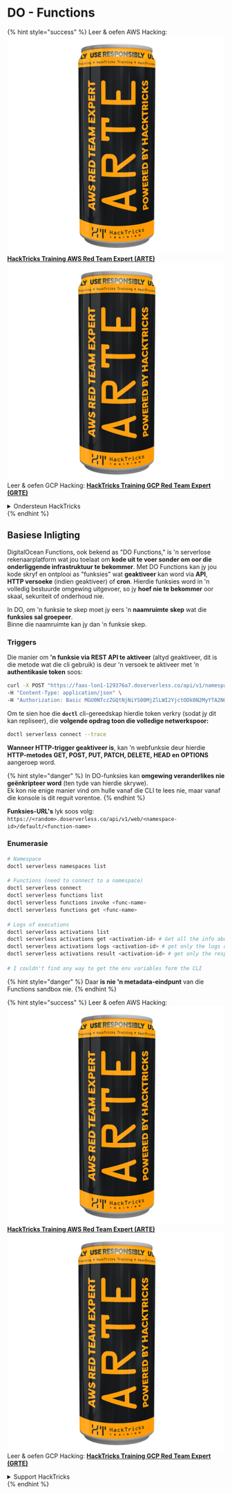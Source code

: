 # DO - Functions

{% hint style="success" %}
Leer & oefen AWS Hacking:<img src="../../../.gitbook/assets/image (1) (1) (1).png" alt="" data-size="line">[**HackTricks Training AWS Red Team Expert (ARTE)**](https://training.hacktricks.xyz/courses/arte)<img src="../../../.gitbook/assets/image (1) (1) (1).png" alt="" data-size="line">\
Leer & oefen GCP Hacking: <img src="../../../.gitbook/assets/image (2).png" alt="" data-size="line">[**HackTricks Training GCP Red Team Expert (GRTE)**<img src="../../../.gitbook/assets/image (2).png" alt="" data-size="line">](https://training.hacktricks.xyz/courses/grte)

<details>

<summary>Ondersteun HackTricks</summary>

* Kyk na die [**subskripsie planne**](https://github.com/sponsors/carlospolop)!
* **Sluit aan by die** 💬 [**Discord groep**](https://discord.gg/hRep4RUj7f) of die [**telegram groep**](https://t.me/peass) of **volg** ons op **Twitter** 🐦 [**@hacktricks\_live**](https://twitter.com/hacktricks_live)**.**
* **Deel hacking truuks deur PR's in te dien na die** [**HackTricks**](https://github.com/carlospolop/hacktricks) en [**HackTricks Cloud**](https://github.com/carlospolop/hacktricks-cloud) github repos.

</details>
{% endhint %}

## Basiese Inligting

DigitalOcean Functions, ook bekend as "DO Functions," is 'n serverlose rekenaarplatform wat jou toelaat om **kode uit te voer sonder om oor die onderliggende infrastruktuur te bekommer**. Met DO Functions kan jy jou kode skryf en ontplooi as "funksies" wat **geaktiveer** kan word via **API**, **HTTP versoeke** (indien geaktiveer) of **cron**. Hierdie funksies word in 'n volledig bestuurde omgewing uitgevoer, so jy **hoef nie te bekommer** oor skaal, sekuriteit of onderhoud nie.

In DO, om 'n funksie te skep moet jy eers 'n **naamruimte** **skep** wat die **funksies sal groepeer**.\
Binne die naamruimte kan jy dan 'n funksie skep.

### Triggers

Die manier om **'n funksie via REST API te aktiveer** (altyd geaktiveer, dit is die metode wat die cli gebruik) is deur 'n versoek te aktiveer met 'n **authentikasie token** soos:
```bash
curl -X POST "https://faas-lon1-129376a7.doserverless.co/api/v1/namespaces/fn-c100c012-65bf-4040-1230-2183764b7c23/actions/functionname?blocking=true&result=true" \
-H "Content-Type: application/json" \
-H "Authorization: Basic MGU0NTczZGQtNjNiYS00MjZlLWI2YjctODk0N2MyYTA2NGQ4OkhwVEllQ2t4djNZN2x6YjJiRmFGc1FERXBySVlWa1lEbUxtRE1aRTludXA1UUNlU2VpV0ZGNjNqWnVhYVdrTFg="
```
Om te sien hoe die **`doctl`** cli-gereedskap hierdie token verkry (sodat jy dit kan repliseer), die **volgende opdrag toon die volledige netwerkspoor:**
```bash
doctl serverless connect --trace
```
**Wanneer HTTP-trigger geaktiveer is**, kan 'n webfunksie deur hierdie **HTTP-metodes GET, POST, PUT, PATCH, DELETE, HEAD en OPTIONS** aangeroep word.

{% hint style="danger" %}
In DO-funksies kan **omgewing veranderlikes nie geënkripteer word** (ten tyde van hierdie skrywe).\
Ek kon nie enige manier vind om hulle vanaf die CLI te lees nie, maar vanaf die konsole is dit reguit vorentoe.
{% endhint %}

**Funksies-URL's** lyk soos volg: `https://<random>.doserverless.co/api/v1/web/<namespace-id>/default/<function-name>`

### Enumerasie
```bash
# Namespace
doctl serverless namespaces list

# Functions (need to connect to a namespace)
doctl serverless connect
doctl serverless functions list
doctl serverless functions invoke <func-name>
doctl serverless functions get <func-name>

# Logs of executions
doctl serverless activations list
doctl serverless activations get <activation-id> # Get all the info about execution
doctl serverless activations logs <activation-id> # get only the logs of execution
doctl serverless activations result <activation-id> # get only the response result of execution

# I couldn't find any way to get the env variables form the CLI
```
{% hint style="danger" %}
Daar **is nie 'n metadata-eindpunt** van die Functions sandbox nie.
{% endhint %}

{% hint style="success" %}
Leer & oefen AWS Hacking:<img src="../../../.gitbook/assets/image (1) (1) (1).png" alt="" data-size="line">[**HackTricks Training AWS Red Team Expert (ARTE)**](https://training.hacktricks.xyz/courses/arte)<img src="../../../.gitbook/assets/image (1) (1) (1).png" alt="" data-size="line">\
Leer & oefen GCP Hacking: <img src="../../../.gitbook/assets/image (2).png" alt="" data-size="line">[**HackTricks Training GCP Red Team Expert (GRTE)**<img src="../../../.gitbook/assets/image (2).png" alt="" data-size="line">](https://training.hacktricks.xyz/courses/grte)

<details>

<summary>Support HackTricks</summary>

* Kyk na die [**subskripsieplanne**](https://github.com/sponsors/carlospolop)!
* **Sluit aan by die** 💬 [**Discord-groep**](https://discord.gg/hRep4RUj7f) of die [**telegram-groep**](https://t.me/peass) of **volg** ons op **Twitter** 🐦 [**@hacktricks\_live**](https://twitter.com/hacktricks_live)**.**
* **Deel hacking truuks deur PRs in te dien na die** [**HackTricks**](https://github.com/carlospolop/hacktricks) en [**HackTricks Cloud**](https://github.com/carlospolop/hacktricks-cloud) github repos.

</details>
{% endhint %}
